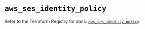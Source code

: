 # `aws_ses_identity_policy`

Refer to the Terraform Registry for docs: [`aws_ses_identity_policy`](https://registry.terraform.io/providers/hashicorp/aws/3.76.1/docs/resources/ses_identity_policy).

